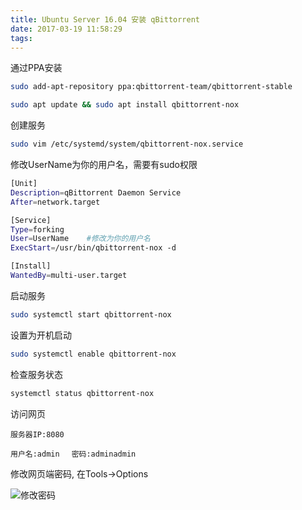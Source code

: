 ```yaml
---
title: Ubuntu Server 16.04 安装 qBittorrent
date: 2017-03-19 11:58:29
tags:
---
```

通过PPA安装
```bash
sudo add-apt-repository ppa:qbittorrent-team/qbittorrent-stable

sudo apt update && sudo apt install qbittorrent-nox
```
创建服务
```bash
sudo vim /etc/systemd/system/qbittorrent-nox.service
```
修改UserName为你的用户名，需要有sudo权限
```bash
[Unit]
Description=qBittorrent Daemon Service
After=network.target

[Service]
Type=forking
User=UserName    #修改为你的用户名
ExecStart=/usr/bin/qbittorrent-nox -d

[Install]
WantedBy=multi-user.target
```
启动服务
```bash
sudo systemctl start qbittorrent-nox
```
设置为开机启动
```bash
sudo systemctl enable qbittorrent-nox
```
检查服务状态
```bash
systemctl status qbittorrent-nox
```
访问网页
```
服务器IP:8080

用户名:admin　 密码:adminadmin
```
修改网页端密码, 在Tools->Options

![修改密码](/images/qbittorrent-change-pass.png)
